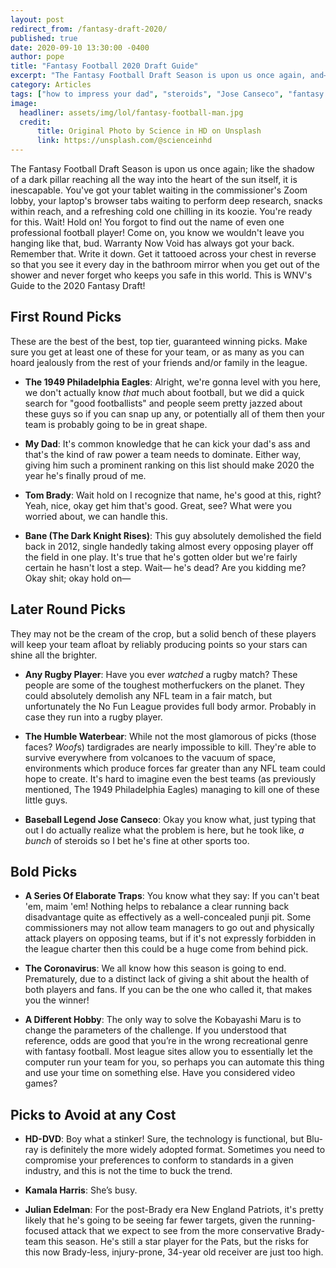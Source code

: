 ```yaml
---
layout: post
redirect_from: /fantasy-draft-2020/
published: true
date: 2020-09-10 13:30:00 -0400
author: pope
title: "Fantasy Football 2020 Draft Guide"
excerpt: "The Fantasy Football Draft Season is upon us once again, and— oh no! You don't know a single thing about the NFL! Worry not, friend; WNV has your back once again with our 2020 Draft Pick Guide."
category: Articles
tags: ["how to impress your dad", "steroids", "Jose Canseco", "fantasy realms", "football", "fantasy football", "sports", "NFL", "productivity", "Tom Brady", "New England", "PFFFFT NERD", "tardigrades", "punji pit", "Kobayashi Maru", "handy guides"]
image:
  headliner: assets/img/lol/fantasy-football-man.jpg
  credit: 
      title: Original Photo by Science in HD on Unsplash
      link: https://unsplash.com/@scienceinhd
---
```


The Fantasy Football Draft Season is upon us once again; like the shadow of a dark pillar reaching all the way into the heart of the sun itself, it is inescapable. You've got your tablet waiting in the commissioner's Zoom lobby, your laptop's browser tabs waiting to perform deep research, snacks within reach, and a refreshing cold one chilling in its koozie. You're ready for this. Wait! Hold on! You forgot to find out the name of even one professional football player! Come on, you know we wouldn't leave you hanging like that, bud. Warranty Now Void has always got your back. Remember that. Write it down. Get it tattooed across your chest in reverse so that you see it every day in the bathroom mirror when you get out of the shower and never forget who keeps you safe in this world. This is WNV's Guide to the 2020 Fantasy Draft!

## First Round Picks

These are the best of the best, top tier, guaranteed winning picks. Make sure you get at least one of these for your team, or as many as you can hoard jealously from the rest of your friends and/or family in the league.

- **The 1949 Philadelphia Eagles**: Alright, we're gonna level with you here, we don't actually know *that* much about football, but we did a quick search for "good footballists" and people seem pretty jazzed about these guys so if you can snap up any, or potentially all of them then your team is probably going to be in great shape.

- **My Dad**: It's common knowledge that he can kick your dad's ass and that's the kind of raw power a team needs to dominate. Either way, giving him such a prominent ranking on this list should make 2020 the year he's finally proud of me.

- **Tom Brady**: Wait hold on I recognize that name, he's good at this, right? Yeah, nice, okay get him that's good. Great, see? What were you worried about, we can handle this.

- **Bane (The Dark Knight Rises)**: This guy absolutely demolished the field back in 2012, single handedly taking almost every opposing player off the field in one play. It's true that he's gotten older but we're fairly certain he hasn't lost a step. Wait— he's dead? Are you kidding me? Okay shit; okay hold on—

## Later Round Picks

They may not be the cream of the crop, but a solid bench of these players will keep your team afloat by reliably producing points so your stars can shine all the brighter.

- **Any Rugby Player**: Have you ever *watched* a rugby match? These people are some of the toughest motherfuckers on the planet. They could absolutely demolish any NFL team in a fair match, but unfortunately the No Fun League provides full body armor. Probably in case they run into a rugby player.

- **The Humble Waterbear**: While not the most glamorous of picks (those faces? *Woof*s) tardigrades are nearly impossible to kill. They're able to survive everywhere from volcanoes to the vacuum of space, environments which produce forces far greater than any NFL team could hope to create. It's hard to imagine even the best teams (as previously mentioned, The 1949 Philadelphia Eagles) managing to kill one of these little guys.

- **Baseball Legend Jose Canseco**: Okay you know what, just typing that out I do actually realize what the problem is here, but he took like, *a bunch* of steroids so I bet he's fine at other sports too. 

## Bold Picks

- **A Series Of Elaborate Traps**: You know what they say: If you can't beat 'em, maim 'em! Nothing helps to rebalance a clear running back disadvantage quite as effectively as a well-concealed punji pit. Some commissioners may not allow team managers to go out and physically attack players on opposing teams, but if it's not expressly forbidden in the league charter then this could be a huge come from behind pick. 

- **The Coronavirus**: We all know how this season is going to end. Prematurely, due to a distinct lack of giving a shit about the health of both players and fans. If you can be the one who called it, that makes you the winner!

- **A Different Hobby**: The only way to solve the Kobayashi Maru is to change the parameters of the challenge. If you understood that reference, odds are good that you’re in the wrong recreational genre with fantasy football. Most league sites allow you to essentially let the computer run your team for you, so perhaps you can automate this thing and use your time on something else. Have you considered video games?

## Picks to Avoid at any Cost

- **HD-DVD**: Boy what a stinker! Sure, the technology is functional, but Blu-ray is definitely the more widely adopted format. Sometimes you need to compromise your preferences to conform to standards in a given industry, and this is not the time to buck the trend.

- **Kamala Harris**: She’s busy.

- **Julian Edelman**: For the post-Brady era New England Patriots, it's pretty likely that he's going to be seeing far fewer targets, given the running-focused attack that we expect to see from the more conservative Brady-team this season. He's still a star player for the Pats, but the risks for this now Brady-less, injury-prone, 34-year old receiver are just too high.
